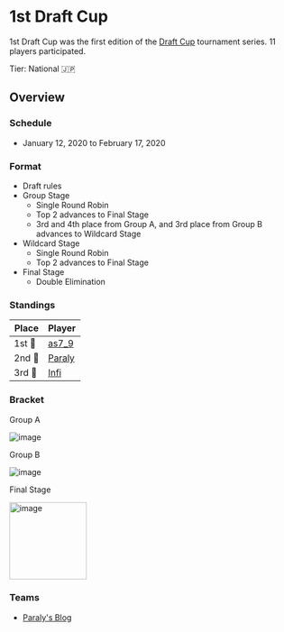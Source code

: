 # 1st Draft Cup

1st Draft Cup was the first edition of the [Draft Cup](jpdraftmain.md) tournament series.
11 players participated.

Tier: National :jp:

## Overview

### Schedule
- January 12, 2020 to February 17, 2020

### Format
- Draft rules
- Group Stage
    - Single Round Robin
    - Top 2 advances to Final Stage
    - 3rd and 4th place from Group A, and 3rd place from Group B advances to Wildcard Stage
- Wildcard Stage
    - Single Round Robin
    - Top 2 advances to Final Stage
- Final Stage
    - Double Elimination

### Standings

|Place|Player|
|-|-|
|1st :1st_place_medal:| [as7_9](../../players/japanese/as7_9.md) |
|2nd :2nd_place_medal:| [Paraly](../../players/japanese/paraly.md) |
|3rd :3rd_place_medal:| [Infi](../../players/japanese/infi.md) |

### Bracket

Group A

![image](https://github.com/inabikarilibrary/inalib/assets/110833255/34d665ea-4475-4206-93a3-7785444f578c)

Group B

![image](https://github.com/inabikarilibrary/inalib/assets/110833255/b9e6dc4b-6d37-4632-974c-eee5385df7b9)

Final Stage

<img width="137" alt="image" src="https://github.com/inabikarilibrary/inalib/assets/110833255/0fe597db-7317-45b9-b03c-552e74cd6557">

### Teams
- [Paraly's Blog](http://parabako.blog.fc2.com/blog-entry-351.html)
